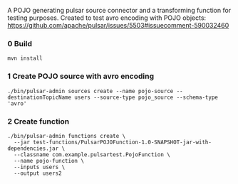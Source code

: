 A POJO generating pulsar source connector and a transforming function for testing purposes. Created to test avro encoding with POJO objects: https://github.com/apache/pulsar/issues/5503#issuecomment-590032460

### 0 Build
```
mvn install
```

### 1 Create POJO source with avro encoding
```
./bin/pulsar-admin sources create --name pojo-source --destinationTopicName users --source-type pojo_source --schema-type 'avro'
```
### 2 Create function
```
./bin/pulsar-admin functions create \
  --jar test-functions/PulsarPOJOFunction-1.0-SNAPSHOT-jar-with-dependencies.jar \
  --classname com.example.pulsartest.PojoFunction \
  --name pojo-function \
  --inputs users \
  --output users2
```
